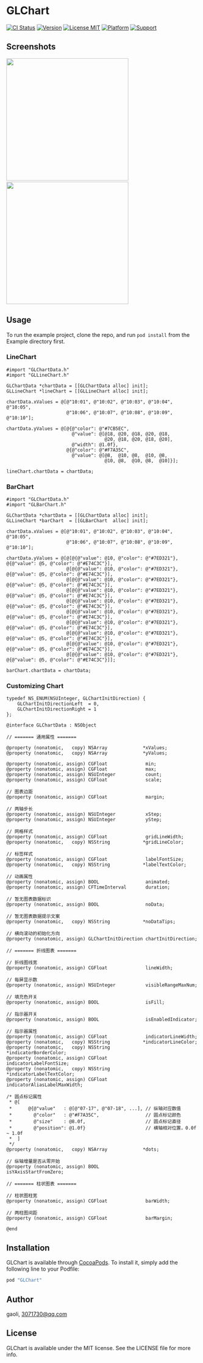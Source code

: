# GLChart

[![CI Status](http://img.shields.io/travis/gaoli/GLChart.svg?style=flat)](https://travis-ci.org/gaoli/GLChart)
[![Version](https://img.shields.io/cocoapods/v/GLChart.svg?style=flat)](http://cocoapods.org/pods/GLChart)
[![License MIT](https://img.shields.io/badge/license-MIT-green.svg?style=flat)](https://raw.githubusercontent.com/gaoli/GLChart/master/LICENSE)
[![Platform](https://img.shields.io/cocoapods/p/GLChart.svg?style=flat)](http://cocoapods.org/pods/GLChart)
[![Support](https://img.shields.io/badge/support-iOS%207.1%2B%20-blue.svg?style=flat)](https://www.apple.com/nl/ios/)

## Screenshots

<img src="Screenshots/lineChart.png" width="320px" /> &nbsp;
<img src="Screenshots/barChart.png"  width="320px" />

## Usage

To run the example project, clone the repo, and run `pod install` from the Example directory first.

### LineChart

```
#import "GLChartData.h"
#import "GLLineChart.h"

GLChartData *chartData = [[GLChartData alloc] init];
GLLineChart *lineChart = [[GLLineChart alloc] init];

chartData.xValues = @[@"10:01", @"10:02", @"10:03", @"10:04", @"10:05",
                      @"10:06", @"10:07", @"10:08", @"10:09", @"10:10"];
					  
chartData.yValues = @[@{@"color": @"#7CB5EC",
                        @"value": @[@18, @20, @18, @20, @18,
                                    @20, @18, @20, @18, @20],
                        @"width": @1.0f},
                      @{@"color": @"#F7A35C",
                        @"value": @[@8,  @10, @8,  @10, @8,
                                    @10, @8,  @10, @8,  @10]}];

lineChart.chartData = chartData;
```

### BarChart

```
#import "GLChartData.h"
#import "GLBarChart.h"

GLChartData *chartData = [[GLChartData alloc] init];
GLLineChart *barChart  = [[GLBarChart  alloc] init];

chartData.xValues = @[@"10:01", @"10:02", @"10:03", @"10:04", @"10:05",
                      @"10:06", @"10:07", @"10:08", @"10:09", @"10:10"];
					  
chartData.yValues = @[@[@{@"value": @10, @"color": @"#7ED321"}, @{@"value": @5, @"color": @"#E74C3C"}],
                      @[@{@"value": @10, @"color": @"#7ED321"}, @{@"value": @5, @"color": @"#E74C3C"}],
                      @[@{@"value": @10, @"color": @"#7ED321"}, @{@"value": @5, @"color": @"#E74C3C"}],
                      @[@{@"value": @10, @"color": @"#7ED321"}, @{@"value": @5, @"color": @"#E74C3C"}],
                      @[@{@"value": @10, @"color": @"#7ED321"}, @{@"value": @5, @"color": @"#E74C3C"}],
                      @[@{@"value": @10, @"color": @"#7ED321"}, @{@"value": @5, @"color": @"#E74C3C"}],
                      @[@{@"value": @10, @"color": @"#7ED321"}, @{@"value": @5, @"color": @"#E74C3C"}],
                      @[@{@"value": @10, @"color": @"#7ED321"}, @{@"value": @5, @"color": @"#E74C3C"}],
                      @[@{@"value": @10, @"color": @"#7ED321"}, @{@"value": @5, @"color": @"#E74C3C"}],
                      @[@{@"value": @10, @"color": @"#7ED321"}, @{@"value": @5, @"color": @"#E74C3C"}]];

barChart.chartData = chartData;
```

### Customizing Chart

```
typedef NS_ENUM(NSUInteger, GLChartInitDirection) {
    GLChartInitDirectionLeft  = 0,
    GLChartInitDirectionRight = 1
};

@interface GLChartData : NSObject

// ======= 通用属性 =======

@property (nonatomic,   copy) NSArray             *xValues;
@property (nonatomic,   copy) NSArray             *yValues;

@property (nonatomic, assign) CGFloat              min;
@property (nonatomic, assign) CGFloat              max;
@property (nonatomic, assign) NSUInteger           count;
@property (nonatomic, assign) CGFloat              scale;

// 图表边距
@property (nonatomic, assign) CGFloat              margin;

// 两轴步长
@property (nonatomic, assign) NSUInteger           xStep;
@property (nonatomic, assign) NSUInteger           yStep;

// 网格样式
@property (nonatomic, assign) CGFloat              gridLineWidth;
@property (nonatomic,   copy) NSString            *gridLineColor;

// 标签样式
@property (nonatomic, assign) CGFloat              labelFontSize;
@property (nonatomic,   copy) NSString            *labelTextColor;

// 动画属性
@property (nonatomic, assign) BOOL                 animated;
@property (nonatomic, assign) CFTimeInterval       duration;

// 暂无图表数据标识
@property (nonatomic, assign) BOOL                 noData;

// 暂无图表数据提示文案
@property (nonatomic,   copy) NSString            *noDataTips;

// 横向滚动的初始化方向
@property (nonatomic, assign) GLChartInitDirection chartInitDirection;

// ======= 折线图表 =======

// 折线图线宽
@property (nonatomic, assign) CGFloat              lineWidth;

// 每屏显示数
@property (nonatomic, assign) NSUInteger           visibleRangeMaxNum;

// 填充色开关
@property (nonatomic, assign) BOOL                 isFill;

// 指示器开关
@property (nonatomic, assign) BOOL                 isEnabledIndicator;

// 指示器属性
@property (nonatomic, assign) CGFloat              indicatorLineWidth;
@property (nonatomic,   copy) NSString            *indicatorLineColor;
@property (nonatomic,   copy) NSString            *indicatorBorderColor;
@property (nonatomic, assign) CGFloat              indicatorLabelFontSize;
@property (nonatomic,   copy) NSString            *indicatorLabelTextColor;
@property (nonatomic, assign) CGFloat              indicatorAliasLabelMaxWidth;

/* 圆点标记属性
 * @[
 *      @{@"value"   : @[@"07-17", @"07-18", ...], // 纵轴对应数值
 *        @"color"   : @"#F7A35C",                 // 圆点标记颜色
 *        @"size"    : @8.0f,                      // 圆点标记直径
 *        @"position": @1.0f}                      // 横轴相对位置，0.0f ~ 1.0f
 *  ]
 */
@property (nonatomic,   copy) NSArray             *dots;

// 纵轴增量是否从零开始
@property (nonatomic, assign) BOOL                 isYAxisStartFromZero;

// ======= 柱状图表 =======

// 柱状图柱宽
@property (nonatomic, assign) CGFloat              barWidth;

// 两柱图间距
@property (nonatomic, assign) CGFloat              barMargin;

@end
```

## Installation

GLChart is available through [CocoaPods](http://cocoapods.org). To install
it, simply add the following line to your Podfile:

```ruby
pod "GLChart"
```

## Author

gaoli, 3071730@qq.com

## License

GLChart is available under the MIT license. See the LICENSE file for more info.
